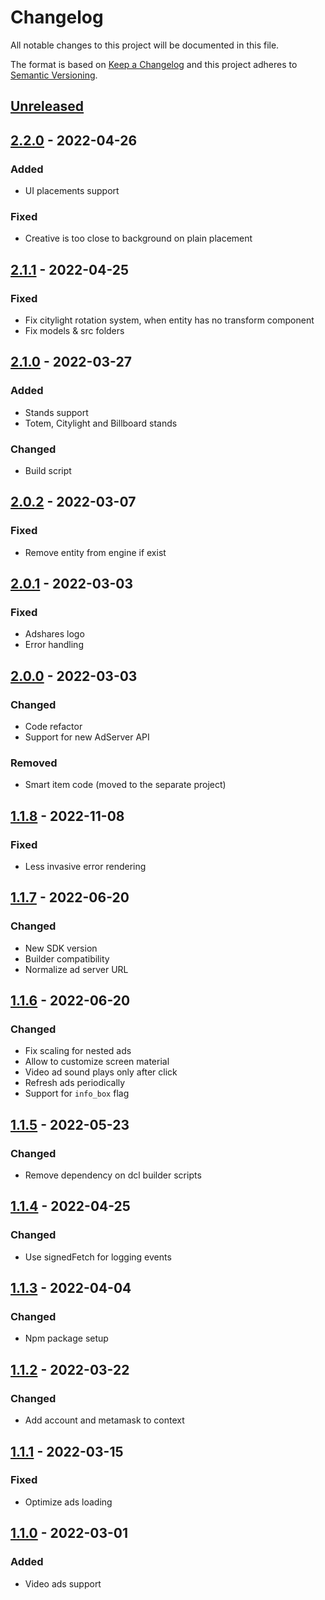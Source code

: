 # Changelog

All notable changes to this project will be documented in this file.

The format is based on [Keep a Changelog](https://keepachangelog.com/en/1.0.0/)
and this project adheres to [Semantic Versioning](https://semver.org/spec/v2.0.0.html).

## [Unreleased]

## [2.2.0] - 2022-04-26
### Added
- UI placements support
### Fixed
- Creative is too close to background on plain placement

## [2.1.1] - 2022-04-25
### Fixed
- Fix citylight rotation system, when entity has no transform component
- Fix models & src folders

## [2.1.0] - 2022-03-27
### Added
- Stands support
- Totem, Citylight and Billboard stands
### Changed
- Build script

## [2.0.2] - 2022-03-07
### Fixed
- Remove entity from engine if exist

## [2.0.1] - 2022-03-03
### Fixed
- Adshares logo
- Error handling

## [2.0.0] - 2022-03-03
### Changed
- Code refactor
- Support for new AdServer API
### Removed
- Smart item code (moved to the separate project)

## [1.1.8] - 2022-11-08
### Fixed
- Less invasive error rendering

## [1.1.7] - 2022-06-20
### Changed
- New SDK version
- Builder compatibility
- Normalize ad server URL

## [1.1.6] - 2022-06-20
### Changed
- Fix scaling for nested ads
- Allow to customize screen material
- Video ad sound plays only after click
- Refresh ads periodically
- Support for `info_box` flag

## [1.1.5] - 2022-05-23
### Changed
- Remove dependency on dcl builder scripts

## [1.1.4] - 2022-04-25
### Changed
- Use signedFetch for logging events

## [1.1.3] - 2022-04-04
### Changed
- Npm package setup

## [1.1.2] - 2022-03-22
### Changed
- Add account and metamask to context

## [1.1.1] - 2022-03-15
### Fixed
- Optimize ads loading

## [1.1.0] - 2022-03-01
### Added
- Video ads support

[Unreleased]: https://github.com/adshares/decentraland/compare/v2.2.0...HEAD
[2.2.0]: https://github.com/adshares/decentraland/compare/v2.1.1...2.2.0
[2.1.1]: https://github.com/adshares/decentraland/compare/v2.1.0...2.1.1
[2.1.0]: https://github.com/adshares/decentraland/compare/v2.0.2...2.1.0
[2.0.2]: https://github.com/adshares/decentraland/compare/v2.0.1...2.0.2
[2.0.1]: https://github.com/adshares/decentraland/compare/v2.0.0...2.0.1
[2.0.0]: https://github.com/adshares/decentraland/compare/v1.1.8...2.0.0
[1.1.8]: https://github.com/adshares/decentraland/compare/v1.1.7...1.1.8
[1.1.7]: https://github.com/adshares/decentraland/compare/v1.1.6...1.1.7
[1.1.6]: https://github.com/adshares/decentraland/compare/v1.1.5...1.1.6
[1.1.5]: https://github.com/adshares/decentraland/compare/v1.1.4...v1.1.5
[1.1.4]: https://github.com/adshares/decentraland/compare/v1.1.3...v1.1.4
[1.1.3]: https://github.com/adshares/decentraland/compare/v1.1.2...v1.1.3
[1.1.2]: https://github.com/adshares/decentraland/compare/v1.1.1...v1.1.2
[1.1.1]: https://github.com/adshares/decentraland/compare/v1.1.0...v1.1.1
[1.1.0]: https://github.com/adshares/decentraland/releases/tag/v1.1.0
